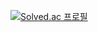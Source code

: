 [![Solved.ac
프로필](http://mazassumnida.wtf/api/generate_badge?boj={k0723})](https://solved.ac/{k0723})
